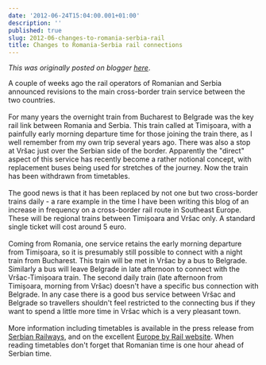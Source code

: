 ```yaml
---
date: '2012-06-24T15:04:00.001+01:00'
description: ''
published: true
slug: 2012-06-changes-to-romania-serbia-rail
title: Changes to Romania-Serbia rail connections
---
```


*This was originally posted on blogger [here](https://blog.balkanology.com/2012/06/changes-to-romania-serbia-rail.html)*.

A couple of weeks ago the rail operators of Romanian and Serbia announced revisions to the main cross-border train service between the two countries.<br />
<br />
For many years the overnight train from Bucharest to Belgrade was the key rail link between Romania and Serbia. This train called at Timișoara, with a painfully early morning departure time for those joining the train there, as I well remember from my own trip several years ago. There was also a stop at Vršac just over the Serbian side of the border. Apparently the "direct" aspect of this service has recently become a rather notional concept, with replacement buses being used for stretches of the journey. Now the train has been withdrawn from timetables.<br />
<br />
The good news is that it has been replaced by not one but two cross-border trains daily - a rare example in the time I have been writing this blog of an increase in frequency on a cross-border rail route in Southeast Europe. These will be regional trains between Timișoara and Vršac only. A standard single ticket will cost around 5 euro.<br />
<br />
Coming from Romania, one service retains the early morning departure from Timișoara, so it is presumably still possible to connect with a night train from Bucharest. This train will be met in Vršac by a bus to Belgrade. Similarly a bus will leave Belgrade in late afternoon to connect with the Vršac-Timișoara train. The second daily train (late afternoon from Timișoara, morning from Vršac) doesn't have a specific bus connection with Belgrade. In any case there is a good bus service between Vršac and Belgrade so travellers shouldn't feel restricted to the connecting bus if they want to spend a little more time in Vršac which is a very pleasant town.<br />
<br />
More information including timetables is available in the press release from <a href="http://www.serbianrailways.com/system/en/home/newsplus/viewsingle/_params/newsplus_news_id/35980.html">Serbian Railways</a>, and on the excellent <a href="http://www.europebyrail.eu/revised-rail-service-from-serbia-to-romania">Europe by Rail website</a>. When reading timetables don't forget that Romanian time is one hour ahead of Serbian time.<br />
<br />
<br />
<br />